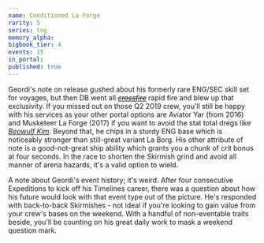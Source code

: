 ```yaml
---
name: Conditioned La Forge
rarity: 5
series: tng
memory_alpha:
bigbook_tier: 4
events: 15
in_portal:
published: true
---
```


Geordi's note on release gushed about his formerly rare ENG/SEC skill set for voyages, but then DB went all [~~_crossfire_~~](https://www.youtube.com/watch?v=rCwn1NTK-50) rapid fire and blew up that exclusivity. If you missed out on those Q2 2019 crew, you'll still be happy with his services as your other portal options are Aviator Yar (from 2016) and Musketeer La Forge (2017) if you want to avoid the stat total dregs like [_Beowulf Kim_](https://www.youtube.com/watch?v=WUVoWXN0IKQ). Beyond that, he chips in a sturdy ENG base which is noticeably stronger than still-great variant La Borg. His other attribute of note is a good-not-great ship ability which grants you a chunk of crit bonus at four seconds. In the race to shorten the Skirmish grind and avoid all manner of arena hazards, it's a valid option to wield.

A note about Geordi's event history; it's weird. After four consecutive Expeditions to kick off his Timelines career, there was a question about how his future would look with that event type out of the picture. He's responded with back-to-back Skirmishes - not ideal if you're looking to gain value from your crew's bases on the weekend. With a handful of non-eventable traits beside, you'll be counting on his great daily work to mask a weekend question mark.
